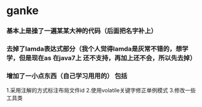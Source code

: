 # ganke

### 基本上是操了一遍某某大神的代码（后面把名字补上）
### 去掉了lamda表达式部分（我个人觉得lamda是灰常不错的，想学学，但是现在as 在java7上 还不支持，再加上还不会，所以先去掉）
### 增加了一小点东西（自己学习用用的） 包括
   1.采用注解的方式标注布局文件id
   2.使用volatile关键字修正单例模式
   3.修改一些工具类